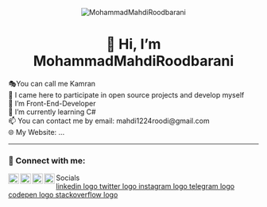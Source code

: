 <p align="center">
 <img src="[[[https://bahalmag.ir/wp-content/uploads/2020/02/photo-1550645612-83f5d594b671-768x512.jpg]](https://wallpaperaccess.com/full/314785.jpg)](https://wallpapers.com/images/featured/programming-w6xdj0v8bgeg0flc.jpg)" alt="MohammadMahdiRoodbarani">
</p>
<h1 align="center">👋 Hi, I’m MohammadMahdiRoodbarani</h1>
🎭You can call me Kamran<br>
🎯 I came here to participate in open source projects and develop myself<br>
👀 I’m Front-End-Developer<br>
🌱 I’m currently learning C#<br>
📫 You can contact me by email: mahdi1224roodi@gmail.com<br>
🌐 My Website: ...<br>
<hr>
<h3>🤝 Connect with me:</h3>

<a href="https://codepen.io/mahdi1224roodi"><img align="left" src="https://cdn3.iconfinder.com/data/icons/social-icons-33/512/Telegram-256.png" alt="..." width="21px"/></a>
<a href="https://www.linkedin.com/in/mahdi1224roodi/"><img align="left" src="https://user-images.githubusercontent.com/108976550/205439314-6c244884-b22d-4e2a-b83b-94377b88a301.png" alt="..." width="21px"/></a>
<a href="https://t.me/Mahdi1224R"><img align="left" src="https://www.iconfinder.com/icons/3787425/telegram_logo_messanger_social_social%20media_icon" alt="..." width="21px"/></a>
<a href="https://www.instagram.com/mahdi1224roodi"><img align="left" src="https://user-images.githubusercontent.com/108976550/205439420-4acda2ac-ba3d-437e-b373-04e0e78929d7.png" alt="..." width="21px"/></a>

Socials <br>
<a href="#">linkedin logo twitter logo instagram logo telegram logo codepen logo stackoverflow logo</a>
